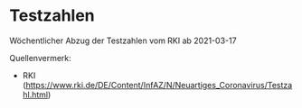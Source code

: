 # Testzahlen

Wöchentlicher Abzug der Testzahlen vom RKI ab 2021-03-17

Quellenvermerk: 
- RKI (https://www.rki.de/DE/Content/InfAZ/N/Neuartiges_Coronavirus/Testzahl.html)

